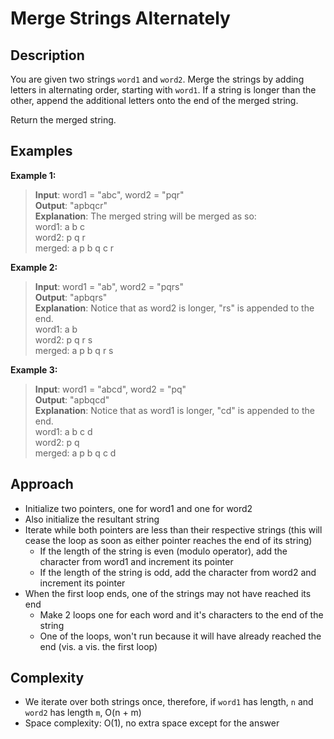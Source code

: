 # Merge Strings Alternately
## Description
You are given two strings `word1` and `word2`. Merge the strings by adding letters in alternating order, starting with `word1`. If a string is longer than the other, append the additional letters onto the end of the merged string.

Return the merged string.

## Examples
**Example 1:**
> **Input**: word1 = "abc", word2 = "pqr"   
**Output**: "apbqcr"    
**Explanation**: The merged string will be merged as so:  
word1:  a   b   c  
word2:    p   q   r  
merged: a p b q c r

**Example 2:**
> **Input**: word1 = "ab", word2 = "pqrs"  
**Output**: "apbqrs"  
**Explanation**: Notice that as word2 is longer, "rs" is appended to the end.  
word1:  a   b  
word2:    p   q   r   s  
merged: a p b q   r   s

**Example 3:**
> **Input**: word1 = "abcd", word2 = "pq"   
**Output**: "apbqcd"  
**Explanation**: Notice that as word1 is longer, "cd" is appended to the end.    
word1:  a   b   c   d    
word2:    p   q     
merged: a p b q c   d

## Approach
- Initialize two pointers, one for word1 and one for word2
- Also initialize the resultant string
- Iterate while both pointers are less than their respective strings (this will cease the loop as soon as either pointer reaches the end of its string)
  + If the length of the string is even (modulo operator), add the character from word1 and increment its pointer
  + If the length of the string is odd, add the character from word2 and increment its pointer
- When the first loop ends, one of the strings may not have reached its end
  + Make 2 loops one for each word and it's characters to the end of the string
  + One of the loops, won't run because it will have already reached the end (vis. a vis. the first loop)


## Complexity
- We iterate over both strings once, therefore, if `word1` has length, `n` and `word2` has length `m`, O(n + m)
- Space complexity: O(1), no extra space except for the answer